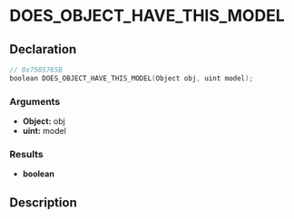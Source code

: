 # DOES_OBJECT_HAVE_THIS_MODEL

## Declaration
```cpp
// 0x7505765B
boolean DOES_OBJECT_HAVE_THIS_MODEL(Object obj, uint model);
```

### Arguments
- **Object:** obj
- **uint:** model

### Results
- **boolean**

## Description
